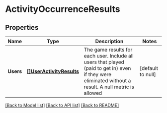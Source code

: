 # ActivityOccurrenceResults

## Properties
Name | Type | Description | Notes
------------ | ------------- | ------------- | -------------
**Users** | [**[]UserActivityResults**](UserActivityResults.md) | The game results for each user. Include all users that played (paid to get in) even if they were eliminated without a result. A null metric is allowed | [default to null]

[[Back to Model list]](../README.md#documentation-for-models) [[Back to API list]](../README.md#documentation-for-api-endpoints) [[Back to README]](../README.md)


